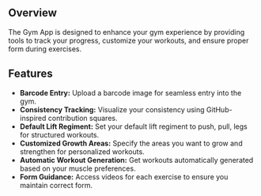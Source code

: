 ## Overview

The Gym App is designed to enhance your gym experience by providing tools to track your progress, customize your workouts, and ensure proper form during exercises.

## Features

- **Barcode Entry:** Upload a barcode image for seamless entry into the gym.
- **Consistency Tracking:** Visualize your consistency using GitHub-inspired contribution squares.
- **Default Lift Regiment:** Set your default lift regiment to push, pull, legs for structured workouts.
- **Customized Growth Areas:** Specify the areas you want to grow and strengthen for personalized workouts.
- **Automatic Workout Generation:** Get workouts automatically generated based on your muscle preferences.
- **Form Guidance:** Access videos for each exercise to ensure you maintain correct form.
